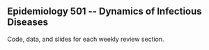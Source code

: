 ## Epidemiology 501 -- Dynamics of Infectious Diseases

Code, data, and slides for each weekly review section.